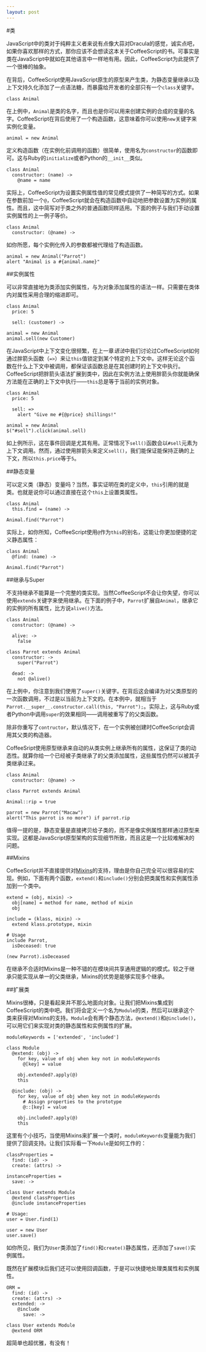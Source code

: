 ```yaml
---
layout: post
---
```


#类

JavaScript中的类对于纯粹主义者来说有点像大蒜对Dracula的感觉，诚实点吧，如果你喜欢那样的方式，那你应该不会想读这本关于CoffeeScript的书。可事实是类在JavaScript中就如在其他语言中一样地有用。因此，CoffeeScript为此提供了一个很棒的抽象。

在背后，CoffeeScript使用JavaScript原生的原型来产生类，为静态变量继承以及上下文持久化添加了一点语法糖，而暴露给开发者的全部只有一个`class`关键字。

<span class="csscript"></span>

    class Animal
    
在上例中，`Animal`是类的名字，而且也是你可以用来创建实例的合成的变量的名字。CoffeeScript在背后使用了一个构造函数，这意味着你可以使用`new`关键字来实例化变量。

<span class="csscript"></span>

    animal = new Animal

定义构造函数（在实例化前调用的函数）很简单，使用名为`constructor`的函数即可。这与Ruby的`initialize`或者Python的`__init__`类似。

<span class="csscript"></span>

    class Animal
      constructor: (name) ->
        @name = name

实际上，CoffeeScript为设置实例属性值的常见模式提供了一种简写的方式。如果在参数前加一个`@`，CoffeeScript就会在构造函数中自动地把参数设置为实例的属性。而且，这中简写对于类之外的普通函数同样适用。下面的例子与我们手动设置实例属性的上一例子等价。

<span class="csscript"></span>

    class Animal
      constructor: (@name) ->

如你所愿，每个实例化传入的参数都被代理给了构造函数。

<span class="csscript"></span>

    animal = new Animal("Parrot")
    alert "Animal is a #{animal.name}"

##实例属性

可以非常直接地为类添加实例属性，与为对象添加属性的语法一样。只需要在类体内对属性采用合理的缩进即可。

<span class="csscript"></span>

    class Animal
      price: 5

      sell: (customer) ->
        
    animal = new Animal
    animal.sell(new Customer)

在JavaScript中上下文变化很频繁，在上一章*语法*中我们讨论过CoffeeScript如何通过胖箭头函数（`=>`）来让`this`值锁定到某个特定的上下文中。这样无论这个函数在什么上下文中被调用，都保证该函数总是在其创建时的上下文中执行。CoffeeScript把胖箭头语法扩展到类中，因此在实例方法上使用胖箭头你就能确保方法能在正确的上下文中执行——`this`总是等于当前的实例对象。
    
<span class="csscript"></span>

    class Animal
      price: 5

      sell: =>
        alert "Give me #{@price} shillings!"
        
    animal = new Animal
    $("#sell").click(animal.sell)
    
如上例所示，这在事件回调是尤其有用。正常情况下`sell()`函数会以`#sell`元素为上下文调用。然而，通过使用胖箭头来定义`sell()`，我们能保证能保持正确的上下文，所以`this.price`等于`5`。

##静态变量

可以定义类（静态）变量吗？当然，事实证明在类的定义中，`this`引用的就是类。也就是说你可以通过直接在这个`this`上设置类属性。

<span class="csscript"></span>

    class Animal
      this.find = (name) ->      

    Animal.find("Parrot")
    
实际上，如你所知，CoffeeScript使用`@`作为`this`的别名，这能让你更加便捷的定义静态属性：
    
<span class="csscript"></span>

    class Animal
      @find: (name) ->
      
    Animal.find("Parrot")

##继承与Super

不支持继承不能算是一个完整的类实现。当然CoffeeScript不会让你失望，你可以使用`extends`关键字来使用继承。在下面的例子中，`Parrot`扩展自`Animal`，继承它的实例的所有属性，比方说`alive()`方法。

<span class="csscript"></span>

    class Animal
      constructor: (@name) ->
      
      alive: ->
        false

    class Parrot extends Animal
      constructor: ->
        super("Parrot")
      
      dead: ->
        not @alive()

在上例中，你注意到我们使用了`super()`关键字。在背后这会编译为对父类原型的一次函数调用，不过是以当前为上下文的。在本例中，就相当于`Parrot.__super__.constructor.call(this, "Parrot");`。实际上，这与Ruby或者Python中调用`super`的效果相同——调用被重写了的父类函数。

除非你重写了`contructor`，默认情况下，在一个实例被创建时CoffeeScript会调用其父类的构造器。


CoffeeSript使用原型继承来自动的从类实例上继承所有的属性，这保证了类的动态性。就算你给一个已经被子类继承了的父类添加属性，这些属性仍然可以被其子类继承过来。

<span class="csscript"></span>

    class Animal
      constructor: (@name) ->
      
    class Parrot extends Animal
    
    Animal::rip = true
    
    parrot = new Parrot("Macaw")
    alert("This parrot is no more") if parrot.rip

值得一提的是，静态变量是直接拷贝给子类的，而不是像实例属性那样通过原型来实现。这都是JavaScript原型架构的实现细节所致，而且这是一个比较难解决的问题。

##Mixins

CoffeeScript并不直接提供对[Mixins](http://en.wikipedia.org/wiki/Mixin)的支持，理由是你自己完全可以很容易的实现。例如，下面有两个函数，`extend()`和`include()`分别会把类属性和实例属性添加到一个类中。

<span class="csscript"></span>

    extend = (obj, mixin) ->
      obj[name] = method for name, method of mixin        
      obj

    include = (klass, mixin) ->
      extend klass.prototype, mixin
    
    # Usage
    include Parrot,
      isDeceased: true
      
    (new Parrot).isDeceased
    
在继承不合适时Mixins是一种不错的在模块间共享通用逻辑的的模式。较之于继承只能实现从单一的父类继承，Mixins的优势是能够实现多个继承。

##扩展类

Mixins很棒，只是看起来并不那么地面向对象。让我们把Mixins集成到CoffeeScript的类中吧。我们将会定义一个名为`Module`的类，然后可以继承这个类来获得对Mixins的支持。`Module`会有两个静态方法，`@extend()`和`@include()`，可以用它们来实现对类的静态属性和实例属性的扩展。

<span class="csscript"></span>

    moduleKeywords = ['extended', 'included']

    class Module
      @extend: (obj) ->
        for key, value of obj when key not in moduleKeywords
          @[key] = value

        obj.extended?.apply(@)
        this
        
      @include: (obj) ->
        for key, value of obj when key not in moduleKeywords
          # Assign properties to the prototype
          @::[key] = value

        obj.included?.apply(@)
        this

这里有个小技巧，当使用Mixins来扩展一个类时，`moduleKeywords`变量能为我们提供了回调支持。让我们实际看一下`Module`是如何工作的：

<span class="csscript"></span>

    classProperties = 
      find: (id) ->
      create: (attrs) ->
      
    instanceProperties =
      save: -> 

    class User extends Module
      @extend classProperties
      @include instanceProperties
    
    # Usage:
    user = User.find(1)
    
    user = new User
    user.save()
    
如你所见，我们为`User`类添加了`find()`和`create()`静态属性，还添加了`save()`实例属性。

既然在扩展模块后我们还可以使用回调函数，于是可以快捷地处理类属性和实例属性。

<span class="csscript"></span>

    ORM = 
      find: (id) ->
      create: (attrs) ->
      extended: ->
        @include
          save: -> 

    class User extends Module
      @extend ORM

超简单也超优雅，有没有！
